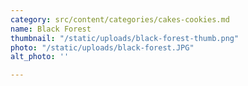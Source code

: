 ```yaml
---
category: src/content/categories/cakes-cookies.md
name: Black Forest
thumbnail: "/static/uploads/black-forest-thumb.png"
photo: "/static/uploads/black-forest.JPG"
alt_photo: ''

---
```

